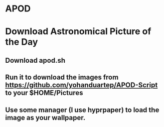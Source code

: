 # APOD
# Download Astronomical Picture of the Day

## Download apod.sh
## Run it to download the images from https://github.com/yohanduartep/APOD-Script to your $HOME/Pictures
## Use some manager (I use hyprpaper) to load the image as your wallpaper.

